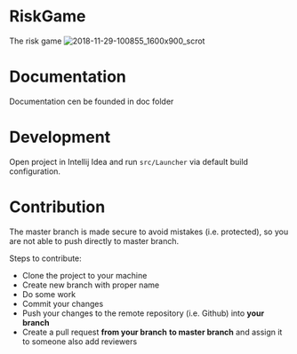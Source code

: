# RiskGame
The risk game
![2018-11-29-100855_1600x900_scrot](https://user-images.githubusercontent.com/2269864/49231052-17e53300-f3bf-11e8-8d24-7731f7dda1a2.jpg)

# Documentation
Documentation cen be founded in doc folder

# Development
Open project in Intellij Idea and run `src/Launcher` via default build configuration.

# Contribution
The master branch is made secure to avoid mistakes (i.e. protected), so you are not able to push directly to master branch.

Steps to contribute:
* Clone the project to your machine
* Create new branch with proper name
* Do some work
* Commit your changes
* Push your changes to the remote repository (i.e. Github) into **your branch**
* Create a pull request **from your branch** **to master branch** and assign it to someone also add reviewers

